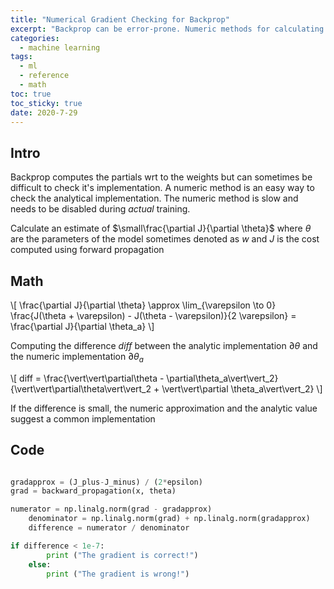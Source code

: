 ```yaml
---
title: "Numerical Gradient Checking for Backprop" 
excerpt: "Backprop can be error-prone. Numeric methods for calculating the gradient is computational slow but easy to implement"
categories:
  - machine learning
tags:
  - ml
  - reference
  - math
toc: true
toc_sticky: true
date: 2020-7-29
---
```

<script>
MathJax = {
  tex: {
    inlineMath: [['$', '$'], ['\\(', '\\)']],
    displayMath: [ ['$$', '$$'], ['\\[', '\\]'] ],
  },
  svg: {
    fontCache: 'global'
  }
};
</script>
<script type="text/javascript" id="MathJax-script" async
  src="https://cdn.jsdelivr.net/npm/mathjax@3/es5/tex-svg.js">
</script>

## Intro
Backprop computes the partials wrt to the weights but can sometimes be difficult to check it's implementation. A numeric method is an easy way to check the analytical implementation. The numeric method is slow and needs to be disabled during *actual* training.

Calculate an estimate of $\small\frac{\partial J}{\partial \theta}$ where $\theta$ are the parameters of the model sometimes denoted as $w$ and $J$ is the cost computed using forward propagation

## Math
\\[ \frac{\partial J}{\partial \theta} \approx \lim_{\varepsilon \to 0} \frac{J(\theta + \varepsilon) - J(\theta - \varepsilon)}{2 \varepsilon} = \frac{\partial J}{\partial \theta_a} \\]

Computing the difference $diff$ between the analytic implementation $\partial \theta$ and the numeric implementation $\partial \theta_a$

\\[ diff = \frac{\vert\vert\partial\theta - \partial\theta_a\vert\vert_2}{\vert\vert\partial\theta\vert\vert_2 + \vert\vert\partial \theta_a\vert\vert_2} \\]

If the difference is small, the numeric approximation and the analytic value suggest a common implementation

## Code
```python

gradapprox = (J_plus-J_minus) / (2*epsilon)
grad = backward_propagation(x, theta)

numerator = np.linalg.norm(grad - gradapprox)                              # Step 1'
    denominator = np.linalg.norm(grad) + np.linalg.norm(gradapprox)                             # Step 2'
    difference = numerator / denominator

if difference < 1e-7:
        print ("The gradient is correct!")
    else:
        print ("The gradient is wrong!")
```